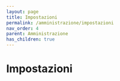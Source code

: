 ```yaml
---
layout: page
title: Impostazioni
permalink: /amministrazione/impostazioni
nav_order: 4
parent: Amministrazione
has_children: true
---
```


# Impostazioni
